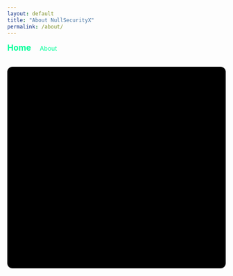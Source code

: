 ```yaml
---
layout: default
title: "About NullSecurityX"
permalink: /about/
---
```


<header style="display: flex; justify-content: space-between; align-items: center; margin-bottom: 2rem;">
  <div>
    <a href="{{ "/" | relative_url }}" style="text-decoration: none; color: #00ff99; font-weight: bold; font-size: 1.2rem;">Home</a>
    <a href="{{ "/about/" | relative_url }}" style="text-decoration: none; color: #00ff99; margin-left: 1rem;">About</a>
  </div>
</header>

<div id="terminal" style="background-color:#000; color:#00ff99; padding:2rem; border-radius:12px; max-width:800px; margin:auto; font-family: 'Courier New', monospace; white-space: pre-wrap; overflow-wrap: break-word; min-height:400px;">

</div>

<script>
const terminal = document.getElementById('terminal');
const text = `
Welcome to NullSecurityX! 👾
This blog shares hacking, cybersecurity, and technical articles.

What we focus on:
- Ethical hacking tutorials
- Security research
- Technical guides and insights

Connect with Us:
- YouTube: https://www.youtube.com/@nullsecurityx
- Twitter: https://twitter.com/NullSecurityX
- Odysee: https://odysee.com/@NullSecurityX:0
- LinkedIn: https://www.linkedin.com/company/nullsecx/
`;

let index = 0;
function type() {
  if(index < text.length) {
    terminal.innerHTML += text.charAt(index) === '\n' ? '<br>' : text.charAt(index);
    index++;
    setTimeout(type, 30); // yazma hızı
  } else {
    terminal.innerHTML += '<br>_'; // cursor
  }
}
type();
</script>
